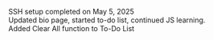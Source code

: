SSH setup completed on May 5, 2025  
Updated bio page, started to-do list, continued JS learning.  
Added Clear All function to To-Do List
